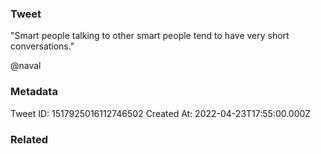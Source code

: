 ### Tweet
"Smart people talking to other smart people tend to have very short conversations."

@naval

### Metadata
Tweet ID: 1517925016112746502
Created At: 2022-04-23T17:55:00.000Z

### Related

